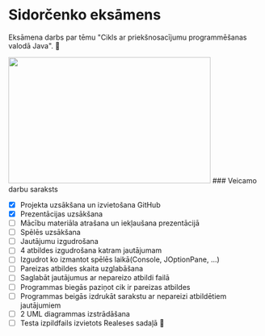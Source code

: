 # Sidorčenko eksāmens
Eksāmena darbs par tēmu "Cikls ar priekšnosacījumu programmēšanas valodā Java". :face_with_head_bandage:

<img src="https://static.lsm.lv/media/2016/06/large/0/5s3y.jpg" data-canonical-src="https://static.lsm.lv/media/2016/06/large/0/5s3y.jpg" width="400" height="250" />
### Veicamo darbu saraksts

- [x] Projekta uzsākšana un izvietošana GitHub
- [x] Prezentācijas uzsākšana
- [ ] Mācību materiāla atrašana un iekļaušana prezentācijā
- [ ] Spēlēs uzsākšana 
- [ ] Jautājumu izgudrošana
- [ ] 4 atbildes izgudrošana katram jautājumam
- [ ] Izgudrot ko izmantot spēlēs laikā(Console, JOptionPane, ...)
- [ ] Pareizas atbildes skaita uzglabāšana
- [ ] Saglabāt jautājumus ar nepareizo atbildi failā
- [ ] Programmas biegās paziņot cik ir pareizas atbildes
- [ ] Programmas beigās izdrukāt sarakstu ar nepareizi atbildētiem jautājumiem
- [ ] 2 UML diagrammas izstrādāšana 
- [ ] Testa izpildfails izvietots Realeses sadaļā :100:
